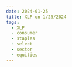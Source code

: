 ```yaml
---
date: 2024-01-25
title: XLP on 1/25/2024
tags: 
  - XLP
  - consumer
  - staples
  - select
  - sector
  - equities
---
```

<div class="post">
<snapshot-grid 
    :reports="['2024/01/24/CTA/XLP', '2024/01/25/CTA/XLP', '2024/01/25/MTP/XLP']"
    chart="2024/01/25/Chart/XLP"
/>
<p>

</p>
<p>

</p>
</div>